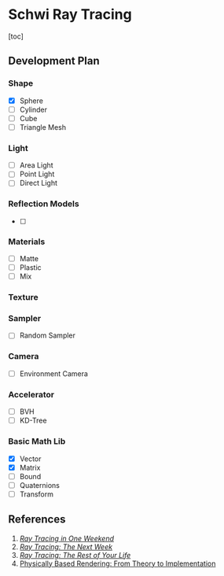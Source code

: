 # Schwi Ray Tracing

[toc]

## Development Plan

### Shape

- [x] Sphere
- [ ] Cylinder
- [ ] Cube
- [ ] Triangle Mesh

### Light

- [ ] Area Light
- [ ] Point Light
- [ ] Direct Light

### Reflection Models
- [ ] 

### Materials

- [ ] Matte
- [ ] Plastic
- [ ] Mix

### Texture

### Sampler
- [ ] Random Sampler

### Camera

- [ ] Environment Camera

### Accelerator

- [ ] BVH
- [ ] KD-Tree

### Basic Math Lib

- [x] Vector
- [x] Matrix
- [ ] Bound
- [ ] Quaternions
- [ ] Transform

## References

1. [_Ray Tracing in One Weekend_](https://raytracing.github.io/books/RayTracingInOneWeekend.html)
2. [_Ray Tracing: The Next Week_](https://raytracing.github.io/books/RayTracingTheNextWeek.html)
3. [_Ray Tracing: The Rest of Your Life_](https://raytracing.github.io/books/RayTracingTheRestOfYourLife.html)
4. [Physically Based Rendering: From Theory to Implementation ](https://www.pbr-book.org/)

